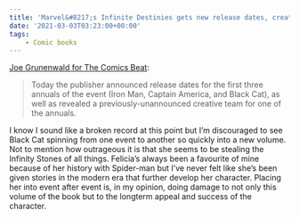 ```yaml
---
title: 'Marvel&#8217;s Infinite Destinies gets new release dates, creators'
date: '2021-03-03T03:23:00+00:00'
tags:
    - Comic books
---
```


[Joe Grunenwald for The Comics Beat](https://www.comicsbeat.com/marvel-infinite-destinies-annuals-rescheduled/):

> Today the publisher announced release dates for the first three annuals of the event (Iron Man, Captain America, and Black Cat), as well as revealed a previously-unannounced creative team for one of the annuals.

I know I sound like a broken record at this point but I’m discouraged to see Black Cat spinning from one event to another so quickly into a new volume. Not to mention how outrageous it is that she seems to be stealing the Infinity Stones of all things. Felicia’s always been a favourite of mine because of her history with Spider-man but I’ve never felt like she’s been given stories in the modern era that further develop her character. Placing her into event after event is, in my opinion, doing damage to not only this volume of the book but to the longterm appeal and success of the character.